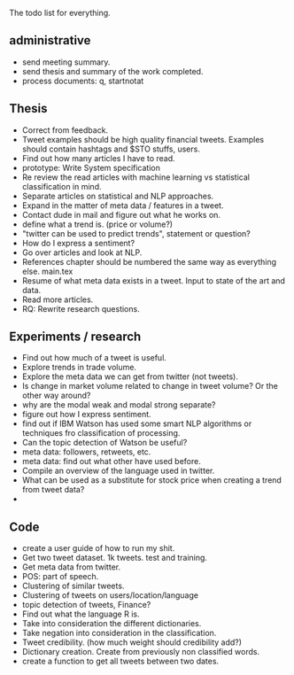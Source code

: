 The todo list for everything. 
## administrative
* send meeting summary.
* send thesis and summary of the work completed. 
* process documents: q, startnotat

## Thesis
* Correct from feedback. 
* Tweet examples should be high quality financial tweets. Examples should
contain hashtags and $STO stuffs, users. 
* Find out how many articles I have to read. 
* prototype: Write System specification
* Re review the read articles with machine learning vs statistical classification in mind. 
* Separate articles on statistical and NLP approaches. 
* Expand in the matter of meta data / features in a tweet. 
* Contact dude in mail and figure out what he works on. 
* define what a trend is. (price or volume?)
* "twitter can be used to predict trends", statement or question?
* How do I express a sentiment? 
* Go over articles and look at NLP.
* References chapter should be numbered the same way as everything else. main.tex 
* Resume of what meta data exists in a tweet. Input to state of the art and data. 
* Read more articles.  
* RQ: Rewrite research questions. 

## Experiments / research
* Find out how much of a tweet is useful. 
* Explore trends in trade volume. 
* Explore the meta data we can get from twitter (not tweets).
* Is change in market volume related to change in tweet volume? Or the other way around?
* why are the modal weak and modal strong separate? 
* figure out how I express sentiment. 
* find out if IBM Watson has used some smart NLP algorithms or techniques fro classification of processing.  
* Can the topic detection of Watson be useful? 
* meta data: followers, retweets, etc. 
* meta data: find out what other have used before.  
* Compile an overview of the language used in twitter. 
* What can be used as a substitute for stock price when creating a trend from tweet data?
* 

## Code
* create a user guide of how to run my shit. 
* Get two tweet dataset. 1k tweets. test and training. 
* Get meta data from twitter. 
* POS: part of speech. 
* Clustering of similar tweets.
* Clustering of tweets on users/location/language
* topic detection of tweets, Finance? 
* Find out what the language R is. 
* Take into consideration the different dictionaries. 
* Take negation into consideration in the classification. 
* Tweet credibility. (how much weight should credibility add?)
* Dictionary creation. Create from previously non classified words.
* create a function to get all tweets between two dates.   


